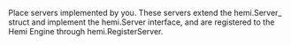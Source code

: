Place servers implemented by you. These servers extend the hemi.Server_ struct
and implement the hemi.Server interface, and are registered to the Hemi Engine
through hemi.RegisterServer.
